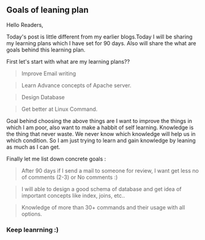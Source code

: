 ## Goals of leaning plan 


Hello Readers,

Today's post is little different from my earlier blogs.Today I will be sharing my learning plans which I have set for 90 days.
Also will share the what are goals behind this learning plan.

First let's start with what are my learning plans??

> Improve Email writing 

> Learn Advance concepts of Apache server.

> Design Database

> Get better at Linux Command.

Goal behind choosing the above things are I want to improve the things in which I am poor, also want to make a habbit of self learning.
Knowledge is the thing that never waste. We never know which knowledge will help us in which condition.
So I am just trying to learn and gain knowledge by leaning as much as I can get.

Finally let me list down concrete goals :

> After 90 days if I send a mail to someone for review, I want get less no of comments (2-3) or No comments :)

> I will able to design a good schema of database and get idea of important concepts like index, joins, etc..

> Knowledge of more than 30+ commands and their usage with all options.

### Keep leanrning :)
